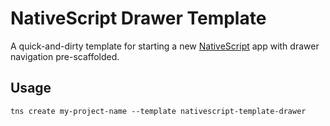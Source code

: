 # NativeScript Drawer Template

A quick-and-dirty template for starting a new [NativeScript](https://www.nativescript.org/) app with drawer navigation pre-scaffolded.

## Usage

`tns create my-project-name --template nativescript-template-drawer`
